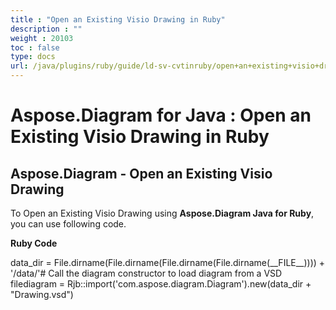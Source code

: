 ```yaml
---
title : "Open an Existing Visio Drawing in Ruby" 
description : "" 
weight : 20103 
toc : false
type: docs
url: /java/plugins/ruby/guide/ld-sv-cvtinruby/open+an+existing+visio+drawing+in+ruby/
---
```


# Aspose.Diagram for Java : Open an Existing Visio Drawing in Ruby


## Aspose.Diagram - Open an Existing Visio Drawing

To Open an Existing Visio Drawing using **Aspose.Diagram Java for Ruby**, you can use following code.

**Ruby Code**

data\_dir = File.dirname(File.dirname(File.dirname(File.dirname(\_\_FILE\_\_)))) + '/data/'# Call the diagram constructor to load diagram from a VSD filediagram = Rjb::import('com.aspose.diagram.Diagram').new(data\_dir + "Drawing.vsd")

